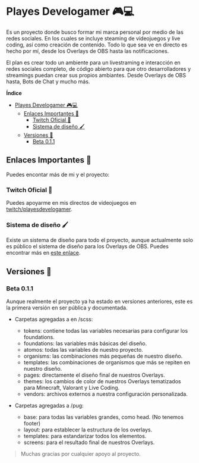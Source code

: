 # Playes Develogamer 🎮💻

Es un proyecto donde busco formar mi marca personal por medio de las redes sociales. En los cuales se incluye steaming de videojuegos y live coding, así como creación de contenido. Todo lo que sea ve en directo es hecho por mí, desde los Overlays de OBS hasta las notificaciones.

El plan es crear todo un ambiente para un livestraming e interacción en redes sociales completo, de código abierto para que otro desarrolladores y streamings puedan crear sus propios ambiantes. Desde Overlays de OBS hasta, Bots de Chat y mucho más.

**Índice**

- [Playes Develogamer 🎮💻](#playes-develogamer-)
  - [Enlaces Importantes 🔗](#enlaces-importantes-)
    - [Twitch Oficial 🔴](#twitch-oficial-)
    - [Sistema de diseño 🖌️](#sistema-de-diseño-️)
  - [Versiones 🤖](#versiones-)
    - [Beta 0.1.1](#beta-011)

## Enlaces Importantes 🔗

Puedes encontar más de mi y el proyecto:

### Twitch Oficial 🔴

Puedes apoyarme en mis directos de videojuegos en [twitch/playesdevelogamer](https://link.playesdevelogamer.live/twitch "twitch/playesdevelogamer").

### Sistema de diseño 🖌️

Existe un sistema de diseño para todo el proyecto, aunque actualmente solo es público el sistema de diseño para los Overlays de OBS. Puedes encontrar más en [este enlace](http://https://link.playesdevelogamer.live/notion "este enlace").

## Versiones 🤖

### Beta 0.1.1

Aunque realmente el proyecto ya ha estado en versiones anteriores, este es la primera versión en ser pública y documentada.

- Carpetas agregadas a en /scss:

  - tokens: contiene todas las variables necesarias para configurar los foundations.
  - foundations: las variables más básicas del diseño.
  - atomos: todas las variables de nuestro proyecto.
  - organisms: las combinaciones más pequeñas de nuestro diseño.
  - templates: las combinaciones de organismos que más se repiten en nuestro diseño.
  - pages: directamente el diseño final de nuestros Overlays.
  - themes: los cambios de color de nuestros Overlays tematizados para Minecraft, Valorant y Live Coding.
  - vendors: archivos externos a nuestra configuración personalizada.

- Carpetas agregadas a /pug:
  - base: para todas las variables grandes, como head. (No tenemos footer)
  - layout: para establecer la estructura de los overlays.
  - templates: para estandarizar todos los elementos.
  - screens: para el resultado final de nuestros Overlays.

> Muchas gracias por cualquier apoyo al proyecto.
